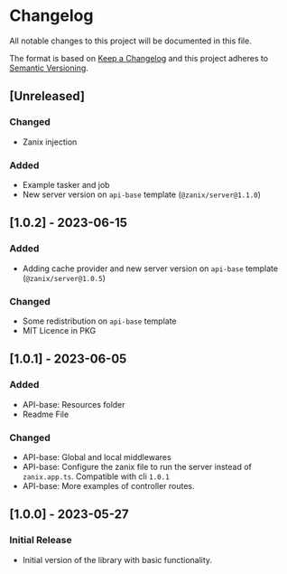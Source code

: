 # Changelog

All notable changes to this project will be documented in this file.

The format is based on [Keep a Changelog](http://keepachangelog.com/en/1.0.0/)
and this project adheres to [Semantic Versioning](http://semver.org/spec/v2.0.0.html).

## [Unreleased]

### Changed

- Zanix injection

### Added

- Example tasker and job
- New server version on `api-base` template (`@zanix/server@1.1.0`)

## [1.0.2] - 2023-06-15

### Added

- Adding cache provider and new server version on `api-base` template (`@zanix/server@1.0.5`)

### Changed

- Some redistribution on `api-base` template
- MIT Licence in PKG

## [1.0.1] - 2023-06-05

### Added

- API-base: Resources folder
- Readme File

### Changed

- API-base: Global and local middlewares
- API-base: Configure the zanix file to run the server instead of `zanix.app.ts`. Compatible with cli `1.0.1`
- API-base: More examples of controller routes.

## [1.0.0] - 2023-05-27

### Initial Release

- Initial version of the library with basic functionality.
